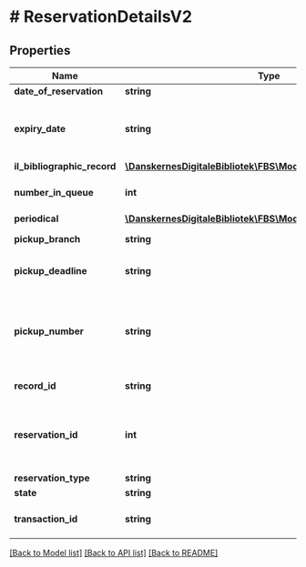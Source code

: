 # # ReservationDetailsV2

## Properties

Name | Type | Description | Notes
------------ | ------------- | ------------- | -------------
**date_of_reservation** | **string** |  |
**expiry_date** | **string** | The date when the patron is no longer interested in the reserved material |
**il_bibliographic_record** | [**\DanskernesDigitaleBibliotek\FBS\Model\ILLBibliographicRecord**](ILLBibliographicRecord.md) |  | [optional]
**number_in_queue** | **int** | The number in the reservation queue. | [optional]
**periodical** | [**\DanskernesDigitaleBibliotek\FBS\Model\Periodical**](Periodical.md) |  | [optional]
**pickup_branch** | **string** | ISIL-number of pickup branch |
**pickup_deadline** | **string** | Set if reserved material is available for loan | [optional]
**pickup_number** | **string** | The reservation number. Will be present if the reservation is ready for pickup (the state is &#39;readyForPickup&#39;) | [optional]
**record_id** | **string** | The FAUST number |
**reservation_id** | **int** | Identifies the reservation for use when updating or deleting the reservation |
**reservation_type** | **string** |  |
**state** | **string** |  |
**transaction_id** | **string** | Identifies the transaction of reservations |

[[Back to Model list]](../../README.md#models) [[Back to API list]](../../README.md#endpoints) [[Back to README]](../../README.md)

